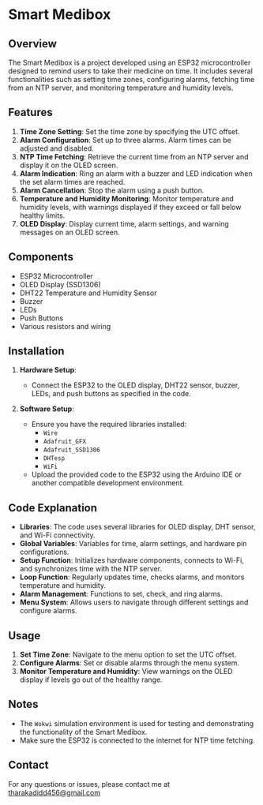 # Smart Medibox

## Overview

The Smart Medibox is a project developed using an ESP32 microcontroller designed to remind users to take their medicine on time. It includes several functionalities such as setting time zones, configuring alarms, fetching time from an NTP server, and monitoring temperature and humidity levels.

## Features

1. **Time Zone Setting**: Set the time zone by specifying the UTC offset.
2. **Alarm Configuration**: Set up to three alarms. Alarm times can be adjusted and disabled.
3. **NTP Time Fetching**: Retrieve the current time from an NTP server and display it on the OLED screen.
4. **Alarm Indication**: Ring an alarm with a buzzer and LED indication when the set alarm times are reached.
5. **Alarm Cancellation**: Stop the alarm using a push button.
6. **Temperature and Humidity Monitoring**: Monitor temperature and humidity levels, with warnings displayed if they exceed or fall below healthy limits.
7. **OLED Display**: Display current time, alarm settings, and warning messages on an OLED screen.

## Components

- ESP32 Microcontroller
- OLED Display (SSD1306)
- DHT22 Temperature and Humidity Sensor
- Buzzer
- LEDs
- Push Buttons
- Various resistors and wiring

## Installation

1. **Hardware Setup**:
   - Connect the ESP32 to the OLED display, DHT22 sensor, buzzer, LEDs, and push buttons as specified in the code.

2. **Software Setup**:
   - Ensure you have the required libraries installed:
     - `Wire`
     - `Adafruit_GFX`
     - `Adafruit_SSD1306`
     - `DHTesp`
     - `WiFi`
   - Upload the provided code to the ESP32 using the Arduino IDE or another compatible development environment.

## Code Explanation

- **Libraries**: The code uses several libraries for OLED display, DHT sensor, and Wi-Fi connectivity.
- **Global Variables**: Variables for time, alarm settings, and hardware pin configurations.
- **Setup Function**: Initializes hardware components, connects to Wi-Fi, and synchronizes time with the NTP server.
- **Loop Function**: Regularly updates time, checks alarms, and monitors temperature and humidity.
- **Alarm Management**: Functions to set, check, and ring alarms.
- **Menu System**: Allows users to navigate through different settings and configure alarms.

## Usage

1. **Set Time Zone**: Navigate to the menu option to set the UTC offset.
2. **Configure Alarms**: Set or disable alarms through the menu system.
3. **Monitor Temperature and Humidity**: View warnings on the OLED display if levels go out of the healthy range.

## Notes

- The `Wokwi` simulation environment is used for testing and demonstrating the functionality of the Smart Medibox.
- Make sure the ESP32 is connected to the internet for NTP time fetching.


## Contact

For any questions or issues, please contact me at tharakadidd456@gmail.com



